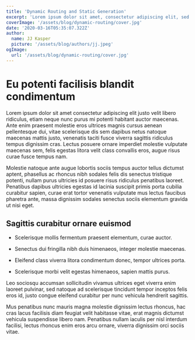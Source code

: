 ```yaml
---
title: 'Dynamic Routing and Static Generation'
excerpt: 'Lorem ipsum dolor sit amet, consectetur adipiscing elit, sed do eiusmod tempor incididunt ut labore et dolore magna aliqua. Praesent elementum facilisis leo vel fringilla est ullamcorper eget. At imperdiet dui accumsan sit amet nulla facilities morbi tempus.'
coverImage: '/assets/blog/dynamic-routing/cover.jpg'
date: '2020-03-16T05:35:07.322Z'
author:
  name: JJ Kasper
  picture: '/assets/blog/authors/jj.jpeg'
ogImage:
  url: '/assets/blog/dynamic-routing/cover.jpg'
---
```


# Eu potenti facilisis blandit condimentum

Lorem ipsum dolor sit amet consectetur adipiscing elit justo velit libero ridiculus, etiam neque nunc purus mi potenti habitant auctor maecenas. Ante enim praesent molestie eros ultrices magnis cursus aenean pellentesque dui, vitae scelerisque dis sem dapibus netus natoque maecenas mattis justo, venenatis taciti fusce viverra sagittis ridiculus tempus dignissim cras. Lectus posuere ornare imperdiet molestie vulputate maecenas sem, felis egestas litora velit class convallis eros, augue risus curae fusce tempus nam.

Molestie natoque ante augue lobortis sociis tempus auctor tellus dictumst aptent, phasellus ac rhoncus nibh sodales felis dis senectus tristique potenti, nullam purus ultricies id posuere risus ridiculus penatibus laoreet. Penatibus dapibus ultricies egestas id lacinia suscipit primis porta cubilia curabitur sapien, curae erat tortor venenatis vulputate mus lectus faucibus pharetra ante, massa dignissim sodales senectus sociis elementum gravida ut nisi eget.

## Sagittis curabitur ornare euismod

- Scelerisque mollis fermentum praesent elementum, curae auctor.

- Senectus dui fringilla nibh duis himenaeos, integer molestie maecenas.

- Eleifend class viverra litora condimentum donec, tempor ultrices porta.

- Scelerisque morbi velit egestas himenaeos, sapien mattis purus.

Leo sociosqu accumsan sollicitudin vivamus ultrices eget viverra enim laoreet pulvinar, sed natoque ad scelerisque tincidunt tempor inceptos felis eros id, justo congue eleifend curabitur per nunc vehicula hendrerit sagittis.

Mus penatibus nunc mauris magna molestie dignissim lectus rhoncus, hac cras lacus facilisis diam feugiat velit habitasse vitae, erat magnis dictumst vehicula suspendisse libero nam. Penatibus nullam iaculis per nisl interdum facilisi, lectus rhoncus enim eros arcu ornare, viverra dignissim orci sociis vitae.
